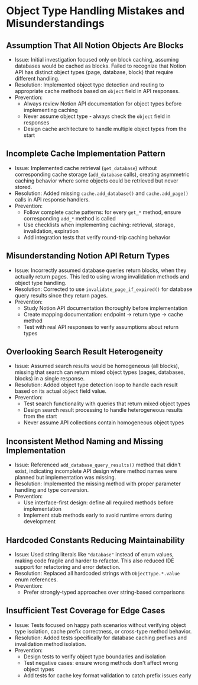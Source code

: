 # Object Type Handling Mistakes and Misunderstandings

## Assumption That All Notion Objects Are Blocks

* Issue: Initial investigation focused only on block caching, assuming databases would be cached as blocks. Failed to recognize that Notion API has distinct object types (page, database, block) that require different handling.
* Resolution: Implemented object type detection and routing to appropriate cache methods based on `object` field in API responses.
* Prevention: 
  - Always review Notion API documentation for object types before implementing caching
  - Never assume object type - always check the `object` field in responses
  - Design cache architecture to handle multiple object types from the start

## Incomplete Cache Implementation Pattern

* Issue: Implemented cache retrieval (`get_database`) without corresponding cache storage (`add_database` calls), creating asymmetric caching behavior where some objects could be retrieved but never stored.
* Resolution: Added missing `cache.add_database()` and `cache.add_page()` calls in API response handlers.
* Prevention:
  - Follow complete cache patterns: for every `get_*` method, ensure corresponding `add_*` method is called
  - Use checklists when implementing caching: retrieval, storage, invalidation, expiration
  - Add integration tests that verify round-trip caching behavior

## Misunderstanding Notion API Return Types

* Issue: Incorrectly assumed database queries return blocks, when they actually return pages. This led to using wrong invalidation methods and object type handling.
* Resolution: Corrected to use `invalidate_page_if_expired()` for database query results since they return pages.
* Prevention:
  - Study Notion API documentation thoroughly before implementation
  - Create mapping documentation: endpoint → return type → cache method
  - Test with real API responses to verify assumptions about return types

## Overlooking Search Result Heterogeneity

* Issue: Assumed search results would be homogeneous (all blocks), missing that search can return mixed object types (pages, databases, blocks) in a single response.
* Resolution: Added object type detection loop to handle each result based on its actual `object` field value.
* Prevention:
  - Test search functionality with queries that return mixed object types
  - Design search result processing to handle heterogeneous results from the start
  - Never assume API collections contain homogeneous object types

## Inconsistent Method Naming and Missing Implementation

* Issue: Referenced `add_database_query_results()` method that didn't exist, indicating incomplete API design where method names were planned but implementation was missing.
* Resolution: Implemented the missing method with proper parameter handling and type conversion.
* Prevention:
  - Use interface-first design: define all required methods before implementation
  - Implement stub methods early to avoid runtime errors during development

## Hardcoded Constants Reducing Maintainability

* Issue: Used string literals like `"database"` instead of enum values, making code fragile and harder to refactor. This also reduced IDE support for refactoring and error detection.
* Resolution: Replaced all hardcoded strings with `ObjectType.*.value` enum references.
* Prevention:
  - Prefer strongly-typed approaches over string-based comparisons

## Insufficient Test Coverage for Edge Cases

* Issue: Tests focused on happy path scenarios without verifying object type isolation, cache prefix correctness, or cross-type method behavior.
* Resolution: Added tests specifically for database caching prefixes and invalidation method isolation.
* Prevention:
  - Design tests to verify object type boundaries and isolation
  - Test negative cases: ensure wrong methods don't affect wrong object types
  - Add tests for cache key format validation to catch prefix issues early 